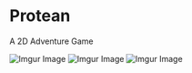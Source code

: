 # Protean
A 2D Adventure Game

![Imgur Image](https://i.imgur.com/Uai6ywh.jpg)
![Imgur Image](https://i.imgur.com/xyJ0pPu.jpg)
![Imgur Image](https://imgur.com/9FFZp4S.jpg)

